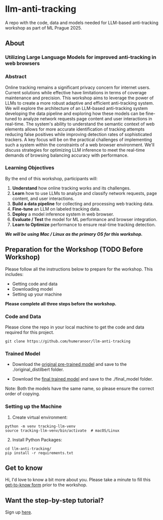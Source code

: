 # llm-anti-tracking
A repo with the code, data and models needed for LLM-based anti-tracking workshop as part of ML Prague 2025. 

## About
### Utilizing Large Language Models for improved anti-tracking in web browsers
### Abstract 
Online tracking remains a significant privacy concern for internet users. Current solutions while effective have limitations in terms of coverage maintenance and precision. This workshop aims to leverage the power of LLMs to create a more robust adaptive and efficient anti-tracking system. We will explore the architecture of an LLM-based anti-tracking system developing the data pipeline and exploring how these models can be fine-tuned to analyze network requests page content and user interactions in real-time. The system's ability to understand the semantic context of web elements allows for more accurate identification of tracking attempts reducing false positives while improving detection rates of sophisticated trackers. A key focus will be on the practical challenges of implementing such a system within the constraints of a web browser environment. We'll discuss strategies for optimizing LLM inference to meet the real-time demands of browsing balancing accuracy with performance.

### Learning Objectives
By the end of this workshop, participants will:
1.	**Understand** how online tracking works and its challenges.
2.	**Learn** how to use LLMs to analyze and classify network requests, page content, and user interactions.
3.	**Build a data pipeline** for collecting and processing web tracking data.
4.	**Fine-tune** an LLM on labeled tracking data.
5.	**Deploy** a model inference system in web browser.
6.	**Evaluate / Test** the model for ML performance and browser integration.
7.	**Learn to Optimize** performance to ensure real-time tracking detection.

_**We will be using Mac / Linux as the primary OS for this workshop.**_

## Preparation for the Workshop (TODO Before Workshop)
Please follow all the instructions below to prepare for the workshop. This includes:
- Getting code and data
- Downloading model
- Setting up your machine

**Please complete all three steps before the workshop.**

### Code and Data
Please clone the repo in your local machine to get the code and data required for this project.
```
git clone https://github.com/humeranoor/llm-anti-tracking
```

### Trained Model
- Download the [original pre-trained model](https://drive.google.com/file/d/1FuDfbfiNawnfvTQJ5MZLdzBh5xGt1Bfq/view?usp=drive_link) and save to the ./original_distilbert folder.

- Download the [final trained model](https://drive.google.com/file/d/1flzzMz2d5JUlrCByjy4bZ20wnpDSiOYw/view?usp=sharing) and save to the ./final_model folder.

Note: Both the models have the same name, so please ensure the correct order of copying.

### Setting up the Machine
1. Create virtual environment:

```
python -m venv tracking-llm-venv
source tracking-llm-venv/bin/activate  # macOS/Linux
```

2. Install Python Packages: 
```
cd llm-anti-tracking/
pip install -r requirements.txt
```

## Get to know
Hi, I'd love to know a bit more about you. Please take a minute to fill this [get-to-know form](https://forms.office.com/e/VqukvNnwmV) prior to the workshop. 

## Want the step-by-step tutorial?
Sign up [here](https://forms.office.com/e/PF9hpjsv7C).
